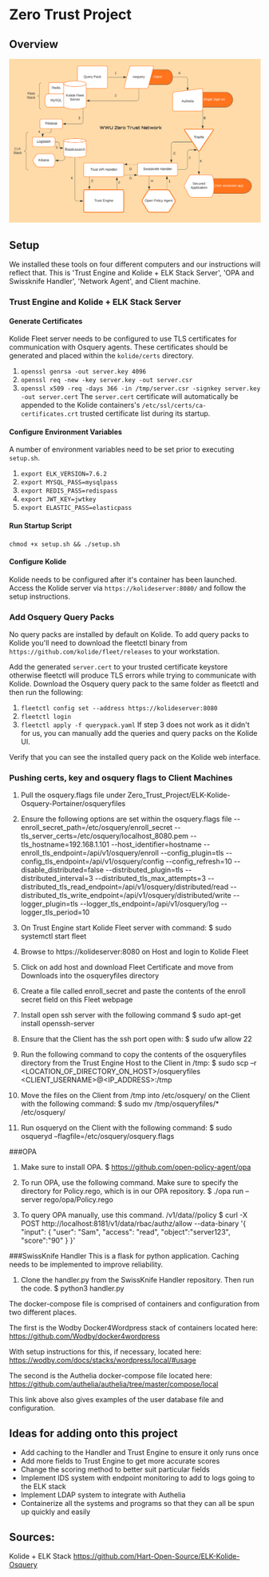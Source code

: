 # Zero Trust Project

## Overview

![](https://github.com/WWUZeroTrust/WWUZeroTrust.github.io/blob/master/image/Flowchart.png "ZTN Flowchart")

## Setup

We installed these tools on four different computers and our instructions will reflect that. This is 'Trust Engine and Kolide + ELK Stack Server', 'OPA and Swissknife Handler', 'Network Agent', and Client machine.

### Trust Engine and Kolide + ELK Stack Server

#### Generate Certificates
Kolide Fleet server needs to be configured to use TLS certificates for communication with Osquery agents. These certificates should be generated and placed within the `kolide/certs` directory.
1. `openssl genrsa -out server.key 4096`
2. `openssl req -new -key server.key -out server.csr`
3. `openssl x509 -req -days 366 -in /tmp/server.csr -signkey server.key -out server.cert`
The `server.cert` certificate will automatically be appended to the Kolide containers's `/etc/ssl/certs/ca-certificates.crt` trusted certificate list during its startup.



#### Configure Environment Variables
A number of environment variables need to be set prior to executing `setup.sh`.
1. `export ELK_VERSION=7.6.2`
2. `export MYSQL_PASS=mysqlpass`
3. `export REDIS_PASS=redispass`
4. `export JWT_KEY=jwtkey`
5. `export ELASTIC_PASS=elasticpass`

#### Run Startup Script
`chmod +x setup.sh && ./setup.sh`

#### Configure Kolide
Kolide needs to be configured after it's container has been launched. Access the Kolide server via `https://kolideserver:8080/` and follow the setup instructions.

### Add Osquery Query Packs
No query packs are installed by default on Kolide. To add query packs to Kolide you'll need to download the fleetctl binary from `https://github.com/kolide/fleet/releases` to your workstation.

Add the generated `server.cert` to your trusted certificate keystore otherwise fleetctl will produce TLS errors while trying to communicate with Kolide. Download the Osquery query pack to the same folder as fleetctl and then run the following:
1. `fleetctl config set --address https://kolideserver:8080`
2. `fleetctl login`
3. `fleetctl apply -f querypack.yaml`
If step 3 does not work as it didn't for us, you can manually add the queries and query packs on the Kolide UI.

Verify that you can see the installed query pack on the Kolide web interface.

### Pushing certs, key and osquery flags to Client Machines
1. Pull the osquery.flags file under Zero_Trust_Project/ELK-Kolide-Osquery-Portainer/osqueryfiles

2. Ensure the following options are set within the osquery.flags file
    --enroll_secret_path=/etc/osquery/enroll_secret
    --tls_server_certs=/etc/osquery/localhost_8080.pem
    --tls_hostname=192.168.1.101
    --host_identifier=hostname
    --enroll_tls_endpoint=/api/v1/osquery/enroll
    --config_plugin=tls
    --config_tls_endpoint=/api/v1/osquery/config
    --config_refresh=10
    --disable_distributed=false
    --distributed_plugin=tls
    --distributed_interval=3
    --distributed_tls_max_attempts=3
    --distributed_tls_read_endpoint=/api/v1/osquery/distributed/read
    --distributed_tls_write_endpoint=/api/v1/osquery/distributed/write
    --logger_plugin=tls
    --logger_tls_endpoint=/api/v1/osquery/log
    --logger_tls_period=10

3. On Trust Engine start Kolide Fleet server with command: 
    $ sudo systemctl start fleet 

4. Browse to https://kolideserver:8080 on Host and login to Kolide Fleet 

5. Click on add host and download Fleet Certificate and move from Downloads into the osqueryfiles directory

6. Create a file called enroll_secret and paste the contents of the enroll secret field on this Fleet webpage  

7. Install open ssh server with the following command
    $ sudo apt-get install openssh-server

8. Ensure that the Client has the ssh port open with: 
    $ sudo ufw allow 22 

9. Run the following command to copy the contents of the osqueryfiles directory from the Trust Engine Host to the Client in /tmp: 
    $ sudo scp –r <LOCATION_OF_DIRECTORY_ON_HOST>/osqueryfiles <CLIENT_USERNAME>@<IP_ADDRESS>:/tmp 

10. Move the files on the Client from /tmp into /etc/osquery/ on the Client with the following command:
    $ sudo mv /tmp/osqueryfiles/* /etc/osquery/

11. Run osqueryd on the Client with the following command: 
    $ sudo osqueryd –flagfile=/etc/osquery/osquery.flags 

###OPA
1.	Make sure to install OPA.
    $ https://github.com/open-policy-agent/opa

2.	To run OPA, use the following command. Make sure to specify the directory for Policy.rego, which is in our OPA repository. 
    $ ./opa run –server rego/opa/Policy.rego

3.	To query OPA manually, use this command. /v1/data/<Package name>/policy
    $ curl -X POST http://localhost:8181/v1/data/rbac/authz/allow --data-binary '{ "input": { "user": "Sam", "access": "read", "object":"server123", "score":"90" } }' 
    
###SwissKnife Handler
This is a flask for python application. Caching needs to be implemented to improve reliability. 

1.	Clone the handler.py from the SwissKnife Handler repository. Then run the code.
    $ python3 handler.py


The docker-compose file is comprised of containers and configuration from two different places.

The first is the Wodby Docker4Wordpress stack of containers located here:
https://github.com/Wodby/docker4wordpress

With setup instructions for this, if necessary, located here:
https://wodby.com/docs/stacks/wordpress/local/#usage

The second is the Authelia docker-compose file located here:
https://github.com/authelia/authelia/tree/master/compose/local

This link above also gives examples of the user database file and configuration. 

## Ideas for adding onto this project

- Add caching to the Handler and Trust Engine to ensure it only runs once
- Add more fields to Trust Engine to get more accurate scores
- Change the scoring method to better suit particular fields
- Implement IDS system with endpoint monitoring to add to logs going to the ELK stack
- Implement LDAP system to integrate with Authelia 
- Containerize all the systems and programs so that they can all be spun up quickly and easily


## Sources:
Kolide + ELK Stack 
https://github.com/Hart-Open-Source/ELK-Kolide-Osquery
